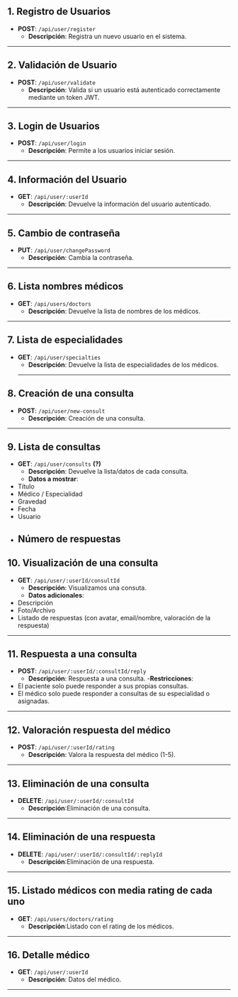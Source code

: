 ## 1. Registro de Usuarios
- **POST**: `/api/user/register`
  - **Descripción**: Registra un nuevo usuario en el sistema.

---

## 2. Validación de Usuario
- **POST**: `/api/user/validate`
  - **Descripción**: Valida si un usuario está autenticado correctamente mediante un token JWT.

---

## 3. Login de Usuarios
- **POST**: `/api/user/login`
  - **Descripción**: Permite a los usuarios iniciar sesión.

---

## 4. Información del Usuario
- **GET**: `/api/user/:userId`
  - **Descripción**: Devuelve la información del usuario autenticado.

---

## 5. Cambio de contraseña
- **PUT**: `/api/user/changePassword`
  - **Descripción**: Cambia la contraseña.

---

## 6. Lista nombres médicos 
- **GET**: `/api/users/doctors`
  - **Descripción**: Devuelve la lista de nombres de los médicos.

---

## 7. Lista de especialidades 
- **GET**: `/api/user/specialties`
  - **Descripción**: Devuelve la lista de especialidades de los médicos.
  ---

## 8. Creación de una consulta 
- **POST**: `/api/user/new-consult`
  - **Descripción**: Creación de una consulta.

---

## 9. Lista de consultas
- **GET**: `/api/user/consults` **(?)**
  - **Descripción**: Devuelve la lista/datos de cada consulta.
  - **Datos a mostrar**:
- Título
- Médico / Especialidad
- Gravedad
- Fecha
- Usuario
- Número de respuestas
  ---


## 10. Visualización de una consulta 
- **GET**: `/api/user/:userId/consultId`
  - **Descripción**: Visualizamos una consuta.
  - **Datos adicionales**:
- Descripción
- Foto/Archivo
- Listado de respuestas (con avatar, email/nombre, valoración de la respuesta)
---


## 11. Respuesta a una consulta 
- **POST**: `/api/user/:userId/:consultId/reply`
  - **Descripción**: Respuesta a una consulta.
  -**Restricciones**:
- El paciente solo puede responder a sus propias consultas.
- El médico solo puede responder a consultas de su especialidad o asignadas.
---


## 12. Valoración respuesta del médico 
- **POST**: `/api/user/:userId/rating`
  - **Descripción**: Valora la respuesta del médico (1-5).
---



## 13. Eliminación de una consulta  
- **DELETE**: `/api/user/:userId/:consultId`
  - **Descripción**:Eliminación de una consulta.
---



## 14. Eliminación de una respuesta  
- **DELETE**: `/api/user/:userId/:consultId/:replyId`
  - **Descripción**:Eliminación de una respuesta.
---


## 15. Listado médicos con media rating de cada uno
- **GET**: `/api/users/doctors/rating`
  - **Descripción**:Listado con el rating de los médicos.
---


## 16. Detalle médico
- **GET**: `/api/user/:userId`
  - **Descripción**: Datos del médico. 
---





